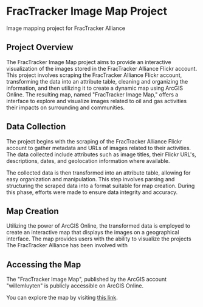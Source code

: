 # FracTracker Image Map Project
Image mapping project for FracTracker Alliance

## Project Overview

The FracTracker Image Map project aims to provide an interactive visualization of the images stored in the FracTracker Alliance Flickr account. This project involves scraping the FracTracker Alliance Flickr account, transforming the data into an attribute table, cleaning and organizing the information, and then utilizing it to create a dynamic map using ArcGIS Online. The resulting map, named "FracTracker Image Map," offers a interface to explore and visualize images related to oil and gas activities their impacts on surrounding and communities.


## Data Collection

The project begins with the scraping of the FracTracker Alliance Flickr account to gather metadata and URLs of images related to their activities. The data collected include attributes such as image titles, their Flickr URL's, descriptions, dates, and geolocation information where available.

The collected data is then transformed into an attribute table, allowing for easy organization and manipulation. This step involves parsing and structuring the scraped data into a format suitable for map creation. During this phase, efforts were made to ensure data integrity and accuracy.

## Map Creation

Utilizing the power of ArcGIS Online, the transformed data is employed to create an interactive map that displays the images on a geographical interface. The map provides users with the ability to visualize the projects The FracTracker Alliance has been involved with 

## Accessing the Map

The "FracTracker Image Map", published by the ArcGIS account "willemluyten" is publicly accessible on ArcGIS Online.

You can explore the map by visiting [this link](https://wingwsrcn74zrdev.maps.arcgis.com/sharing/oauth2/authorize?client_id=arcgisWebApps&response_type=code&state=%7B%22portalUrl%22%3A%22https%3A%2F%2Fwingwsrcn74zrdev.maps.arcgis.com%22%2C%22uid%22%3A%22rXTSodR-NMTu007SMVu0z_SlUytKwisXAlKJ0oNkM-M%22%7D&expiration=20160&locale=en-US&redirect_uri=https%3A%2F%2Fwingwsrcn74zrdev.maps.arcgis.com%2Fapps%2Fmapviewer%2Findex.html%3Fwebmap%3D7f4af9ee6e5b4b69b8a7d62f92adb0e9&redirectToUserOrgUrl=true&code_challenge=nw_n1La63il9_LWDzlJJXbkdg0ITCyFwloE0-Wppy5U&code_challenge_method=S256).

